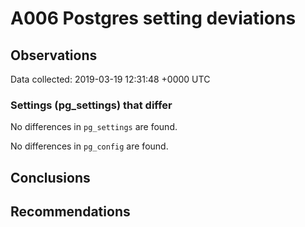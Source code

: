 # A006 Postgres setting deviations #

## Observations ##
Data collected: 2019-03-19 12:31:48 +0000 UTC  

### Settings (pg_settings) that differ ###

No differences in `pg_settings` are found.


No differences in `pg_config` are found.



## Conclusions ##


## Recommendations ##


